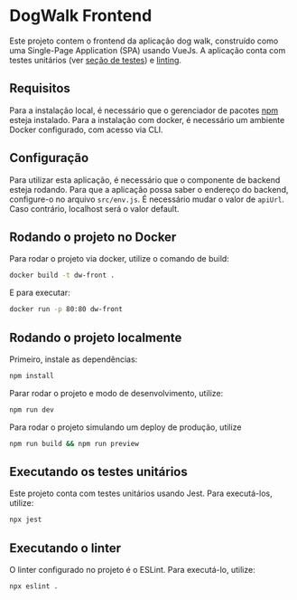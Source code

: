 # DogWalk Frontend

Este projeto contem o frontend da aplicação dog walk, construído como uma Single-Page Application (SPA) usando VueJs. A aplicação conta com testes unitários (ver [seção de testes](#Executando-os-testes-unitários)) e [linting](#Executando-o-linter).

## Requisitos

Para a instalação local, é necessário que o gerenciador de pacotes [npm](https://www.npmjs.com/) esteja instalado. Para a instalação com docker, é necessário um ambiente Docker configurado, com acesso via CLI.

## Configuração

Para utilizar esta aplicação, é necessário que o componente de backend esteja rodando. Para que a aplicação possa saber o endereço do backend, configure-o no arquivo `src/env.js`. É necessário mudar o valor de `apiUrl`. Caso contrário, localhost será o valor default.

## Rodando o projeto no Docker

Para rodar o projeto via docker, utilize o comando de build:
```sh
docker build -t dw-front .
```

E para executar:
```sh
docker run -p 80:80 dw-front
```

## Rodando o projeto localmente

Primeiro, instale as dependências:
```sh
npm install
```

Parar rodar o projeto e modo de desenvolvimento, utilize:

```sh
npm run dev
```

Para rodar o projeto simulando um deploy de produção, utilize
```sh
npm run build && npm run preview
```

## Executando os testes unitários

Este projeto conta com testes unitários usando Jest. Para executá-los, utilize:
```sh
npx jest
```

## Executando o linter

O linter configurado no projeto é o ESLint. Para executá-lo, utilize:
```sh
npx eslint .
```